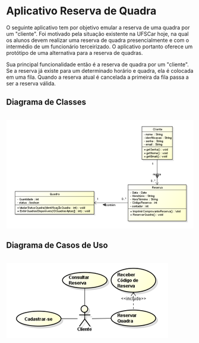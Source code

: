 <h1>Aplicativo Reserva de Quadra</h1>
<p>O seguinte aplicativo tem por objetivo emular a reserva de uma quadra por um "cliente". Foi motivado pela situação existente na UFSCar hoje, na qual os alunos devem realizar uma reserva de quadra presencialmente e com o intermédio de um funcionário terceirizado. O aplicativo portanto oferece um protótipo de uma alternativa para a reserva de quadras.</p>
<p>Sua principal funcionalidade então é a reserva de quadra por um "cliente". Se a reserva já existe para um determinado horário e quadra, ela é colocada em uma fila. Quando a reserva atual é cancelada a primeira da fila passa a ser a reserva válida.</p>
<h2>Diagrama de Classes</h2>
<br>
<img src="https://github.com/MurielMauch/AppReservaQuadra/blob/master/diagrama%20de%20classes.PNG" />
<h2>Diagrama de Casos de Uso</h2>
<br>
<img src="https://github.com/MurielMauch/AppReservaQuadra/blob/master/diagrama%20de%20casos%20de%20uso.PNG" />
